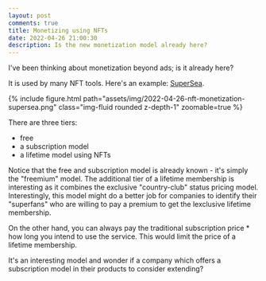 ```yaml
---
layout: post
comments: true
title: Monetizing using NFTs
date: 2022-04-26 21:00:30
description: Is the new monetization model already here?
---
```

I've been thinking about monetization beyond ads; is it already here?

It is used by many NFT tools. Here's an example: [SuperSea](https://nonfungible.tools/supersea).

{% include figure.html path="assets/img/2022-04-26-nft-monetization-supersea.png" class="img-fluid rounded z-depth-1" zoomable=true %}

There are three tiers:
- free
- a subscription model
- a lifetime model using NFTs

Notice that the free and subscription model is already known - it's simply the "freemium" model. The additional tier of a lifetime membership is interesting as it combines the exclusive "country-club" status pricing model. Interestingly, this model might do a better job for companies to identify their "superfans" who are willing to pay a premium to get the lexclusive lifetime membership.

On the other hand, you can always pay the traditional subscription price * how long you intend to use the service. This would limit the price of a lifetime membership.

It's an interesting model and wonder if a company which offers a subscription model in their products to consider extending?
